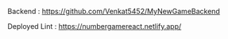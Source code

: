 Backend : https://github.com/Venkat5452/MyNewGameBackend

Deployed Lint : https://numbergamereact.netlify.app/
